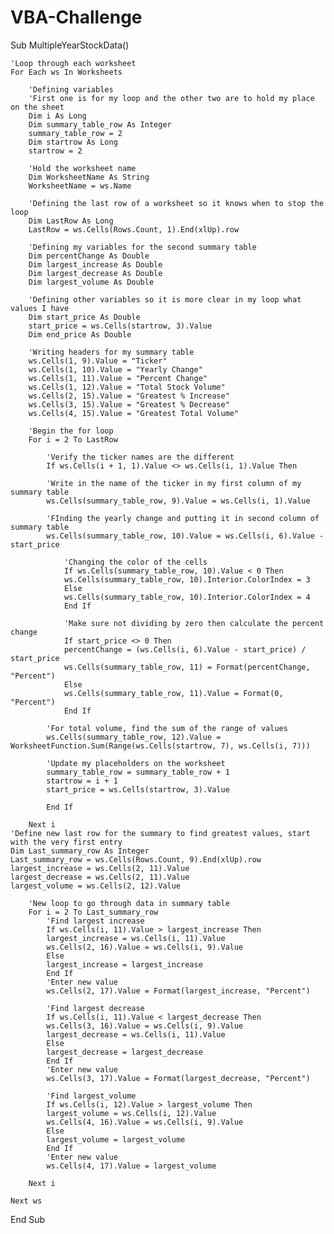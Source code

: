 # VBA-Challenge

Sub MultipleYearStockData()

    'Loop through each worksheet
    For Each ws In Worksheets
        
        'Defining variables
        'First one is for my loop and the other two are to hold my place on the sheet
        Dim i As Long
        Dim summary_table_row As Integer
        summary_table_row = 2
        Dim startrow As Long
        startrow = 2
        
        'Hold the worksheet name
        Dim WorksheetName As String
        WorksheetName = ws.Name
        
        'Defining the last row of a worksheet so it knows when to stop the loop
        Dim LastRow As Long
        LastRow = ws.Cells(Rows.Count, 1).End(xlUp).row
        
        'Defining my variables for the second summary table
        Dim percentChange As Double
        Dim largest_increase As Double
        Dim largest_decrease As Double
        Dim largest_volume As Double
        
        'Defining other variables so it is more clear in my loop what values I have
        Dim start_price As Double
        start_price = ws.Cells(startrow, 3).Value
        Dim end_price As Double
        
        'Writing headers for my summary table
        ws.Cells(1, 9).Value = "Ticker"
        ws.Cells(1, 10).Value = "Yearly Change"
        ws.Cells(1, 11).Value = "Percent Change"
        ws.Cells(1, 12).Value = "Total Stock Volume"
        ws.Cells(2, 15).Value = "Greatest % Increase"
        ws.Cells(3, 15).Value = "Greatest % Decrease"
        ws.Cells(4, 15).Value = "Greatest Total Volume"
        
        'Begin the for loop
        For i = 2 To LastRow
            
            'Verify the ticker names are the different
            If ws.Cells(i + 1, 1).Value <> ws.Cells(i, 1).Value Then
            
            'Write in the name of the ticker in my first column of my summary table
            ws.Cells(summary_table_row, 9).Value = ws.Cells(i, 1).Value
            
            'FInding the yearly change and putting it in second column of summary table
            ws.Cells(summary_table_row, 10).Value = ws.Cells(i, 6).Value - start_price
            
                'Changing the color of the cells
                If ws.Cells(summary_table_row, 10).Value < 0 Then
                ws.Cells(summary_table_row, 10).Interior.ColorIndex = 3
                Else
                ws.Cells(summary_table_row, 10).Interior.ColorIndex = 4
                End If
                
                'Make sure not dividing by zero then calculate the percent change
                If start_price <> 0 Then
                percentChange = (ws.Cells(i, 6).Value - start_price) / start_price
                ws.Cells(summary_table_row, 11) = Format(percentChange, "Percent")
                Else
                ws.Cells(summary_table_row, 11).Value = Format(0, "Percent")
                End If
                
            'For total volume, find the sum of the range of values
            ws.Cells(summary_table_row, 12).Value = WorksheetFunction.Sum(Range(ws.Cells(startrow, 7), ws.Cells(i, 7)))
            
            'Update my placeholders on the worksheet
            summary_table_row = summary_table_row + 1
            startrow = i + 1
            start_price = ws.Cells(startrow, 3).Value
            
            End If
        
        Next i
    'Define new last row for the summary to find greatest values, start with the very first entry
    Dim Last_summary_row As Integer
    Last_summary_row = ws.Cells(Rows.Count, 9).End(xlUp).row
    largest_increase = ws.Cells(2, 11).Value
    largest_decrease = ws.Cells(2, 11).Value
    largest_volume = ws.Cells(2, 12).Value
    
        'New loop to go through data in summary table
        For i = 2 To Last_summary_row
            'Find largest increase
            If ws.Cells(i, 11).Value > largest_increase Then
            largest_increase = ws.Cells(i, 11).Value
            ws.Cells(2, 16).Value = ws.Cells(i, 9).Value
            Else
            largest_increase = largest_increase
            End If
            'Enter new value
            ws.Cells(2, 17).Value = Format(largest_increase, "Percent")
            
            'Find largest decrease
            If ws.Cells(i, 11).Value < largest_decrease Then
            ws.Cells(3, 16).Value = ws.Cells(i, 9).Value
            largest_decrease = ws.Cells(i, 11).Value
            Else
            largest_decrease = largest_decrease
            End If
            'Enter new value
            ws.Cells(3, 17).Value = Format(largest_decrease, "Percent")
            
            'Find largest_volume
            If ws.Cells(i, 12).Value > largest_volume Then
            largest_volume = ws.Cells(i, 12).Value
            ws.Cells(4, 16).Value = ws.Cells(i, 9).Value
            Else
            largest_volume = largest_volume
            End If
            'Enter new value
            ws.Cells(4, 17).Value = largest_volume
            
        Next i
        
    Next ws
            
End Sub

